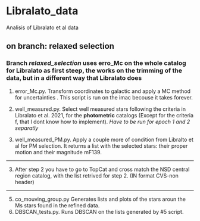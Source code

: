 # Libralato_data
Analisis of Libralato et al data
## on branch: relaxed selection
### Branch *relaxed_selection* uses erro_Mc on the whole catalog for Libralato as first steep, the works on the trimming of the data, but in a different way that Libralato does 
1. error_Mc.py. Transform coordinates to galactic and apply a MC method for uncertainties . This script is run on the imac becouse it takes forever. 

2. well_measured.py. Select well measured stars following the criteria in Libralato et al. 2021, for the **photometric** catalogs (Except for the criteria f, that I dont know how to implement). *Have to be run for epoch 1 and 2 separatly*
2. well_measured_PM.py. Apply a couple more of condition from Libralto et al for PM selection. It returns a list with the selected stars: their proper motion and their magnitude mF139.
___
3. After step 2 you have to go to TopCat and cross match the NSD central region catalog, with the list retrived for step 2. (IN format CVS-non header)
___
5. co_mouving_group.py Generates lists and plots of the stars aroun the Ms stars found in the refined data. 
6. DBSCAN_tests.py. Runs DBSCAN on the lists generated by #5 script.
